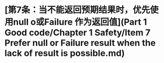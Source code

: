 # \[第7条：当不能返回预期结果时，优先使用null o或Failure 作为返回值]\(Part 1 Good code/Chapter 1 Safety/Item 7 Prefer null or Failure result when the lack of result is possible.md)

